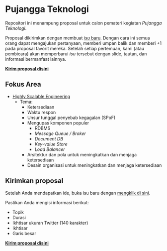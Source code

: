 # Pujangga Teknologi

Repositori ini menampung proposal untuk calon pemateri kegiatan *Pujangga Teknologi*.

Proposal dikirimkan dengan membuat [*isu* baru](https://github.com/deeptechid/pujangga-teknologi/issues/new). Dengan cara ini semua orang dapat mengajukan pertanyaan, memberi umpan balik dan memberi +1 pada proposal favorit mereka. Setelah setiap pertemuan, kami (atau pembicara) akan memperbarui *isu* tersebut dengan slide, tautan, dan informasi bermanfaat lainnya.

[**Kirim proposal disini**](https://github.com/deeptechid/pujangga-teknologi/issues/new)

## Fokus Area

- [Highly Scalable Engineering](https://docs.google.com/document/d/1sG_jTwozD-MHZgDr17rE8hNI-vtp_0lnJq0QdlB-kus/edit?usp=sharing)
  - Tema:
    - Ketersediaan
    - Waktu respon
    - Unsur tunggal penyebab kegagalan (SPoF)
    - Mengupas komponen populer
      - RDBMS
      - *Message Queue / Broker*
      - *Document DB*
      - *Key-value Store*
      - *Load Balancer*
    - Arsitektur dan pola untuk meningkatkan dan menjaga ketersediaan
    - Desain organisasi untuk meningkatkan dan menjaga ketersediaan

## Kirimkan proposal

Setelah Anda mendapatkan ide, buka isu baru dengan [mengklik di sini](https://github.com/deeptechid/pujangga-teknologi/issues/new).

Pastikan Anda mengisi informasi berikut:

* Topik
* Durasi
* Ikhtisar ukuran Twitter (140 karakter)
* Ikhtisar
* Garis besar

[**Kirim proposal disini**](https://github.com/deeptechid/pujangga-teknologi/issues/new)
